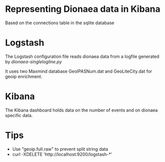 # Representing Dionaea data in Kibana

Based on the connections table in the sqlite database

# Logstash

The Logstash configuration file reads dionaea data from a logfile generated by *dionaea-singlelogline.py*

It uses two Maxmind database GeoIPASNum.dat and GeoLiteCity.dat for geoip enrichment.

# Kibana

The Kibana dashboard holds data on the number of events and on dionaea specific data.

# Tips

* Use "geoip.full.raw" to prevent split string data 
* curl -XDELETE 'http://localhost:9200/logstash-*'